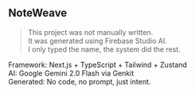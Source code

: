 ## NoteWeave

> This project was not manually written.  
> It was generated using Firebase Studio AI.  
> I only typed the name, the system did the rest.

Framework: Next.js + TypeScript + Tailwind + Zustand  
AI: Google Gemini 2.0 Flash via Genkit  
Generated: No code, no prompt, just intent.